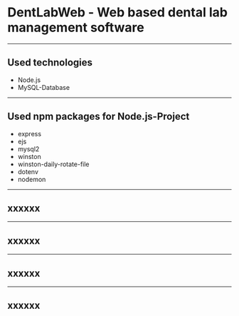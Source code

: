 # DentLabWeb - Web based dental lab management software

---

## Used technologies

- Node.js
- MySQL-Database

---

## Used npm packages for Node.js-Project

- express
- ejs
- mysql2
- winston
- winston-daily-rotate-file
- dotenv
- nodemon

---

## xxxxxx


---

## xxxxxx


---

## xxxxxx


---

## xxxxxx